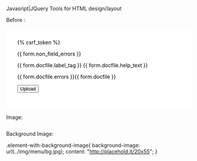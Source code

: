 Javasript|JQuery Tools for HTML design/layout

Before </body>:

<style type="text/css">
    #dialog-uploadForm{
        background-color: white;
        position: relative;
        z-index: 9999;
        padding: 30px;
        color: black;
    }
    .ui-widget-overlay { 
        position: fixed; 
        top: 0; 
        left: 0; 
        width: 100% !important; 
        height: 100% !important; 
        background: #aaaaaa;
        opacity: 0.3;
    }
</style>
<div id="dialog-uploadForm">
    <div id="image_properties"></div>
    <form method="post" enctype="multipart/form-data">
        {% csrf_token %}
        <p>{{ form.non_field_errors }}</p>
        <p>{{ form.docfile.label_tag }} {{ form.docfile.help_text }}</p>
        <p>{{ form.docfile.errors }}{{ form.docfile }}</p>
        <p><input type='submit' value='Upload' /></p>
        <input type='hidden' value='' id='location' name='location'>
    </form>
</div>
<script src="http://code.jquery.com/ui/1.10.4/jquery-ui.js" type="text/javascript"></script>
<script src="https://rawgithub.com/guillermosalazar/LayoutTools/master/js/imgfallback.js"></script>


Image:

<img src="/path/to/image.jpg" alt="" data-fallback="http://placehold.it/100x100">


Background Image:

.element-with-background-image{
    background-image: url(../img/menu/bg.jpg);
    content: "http://placehold.it/20x55";
}